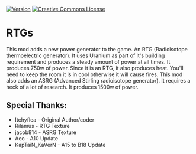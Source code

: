 [![Version](https://img.shields.io/badge/Rimworld-B18-0E4A9B.svg?style=flat-square)](https://ludeon.com/forums/index.php?topic=25325) <a rel="license" href="http://creativecommons.org/licenses/by-nc-sa/4.0/"><img alt="Creative Commons License" style="border-width:0" src="https://i.creativecommons.org/l/by-nc-sa/4.0/80x15.png" /></a>

# RTGs
This mod adds a new power generator to the game. An RTG (Radioisotope thermoelectric generator). It uses Uranium as part of it's building requirement and produces a steady amount of power at all times. It produces 750w of power.
Since it is an RTG, it also produces heat. You'll need to keep the room it is in cool otherwise it will cause fires.
This mod also adds an ASRG (Advanced Stirling radioisotope generator). It requires a heck of a lot of research. It produces 1500w of power.

## Special Thanks:
- Itchyflea - Original Author/coder
- Rilamus - RTG Texture
- jacob814 - ASRG Texture
- Aeo - A10 Update
- KapTaiN_KaVerN - A15 to B18 Update
